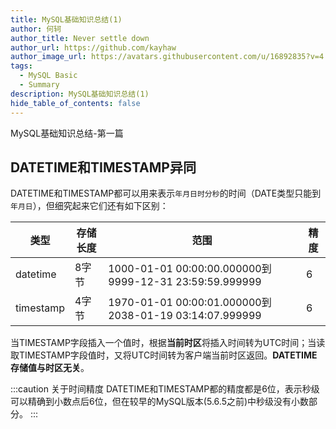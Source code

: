 ```yaml
---
title: MySQL基础知识总结(1)
author: 何轲
author_title: Never settle down
author_url: https://github.com/kayhaw
author_image_url: https://avatars.githubusercontent.com/u/16892835?v=4
tags: 
  - MySQL Basic
  - Summary
description: MySQL基础知识总结(1)
hide_table_of_contents: false
---
```


MySQL基础知识总结-第一篇
<!--truncate-->

## DATETIME和TIMESTAMP异同

DATETIME和TIMESTAMP都可以用来表示`年月日时分秒`的时间（DATE类型只能到`年月日`），但细究起来它们还有如下区别：

|类型|存储长度|范围|精度|
|----|-------|----|---|
|datetime|8字节|1000-01-01 00:00:00.000000到9999-12-31 23:59:59.999999|6|
|timestamp|4字节|1970-01-01 00:00:01.000000到2038-01-19 03:14:07.999999|6|

当TIMESTAMP字段插入一个值时，根据**当前时区**将插入时间转为UTC时间；当读取TIMESTAMP字段值时，又将UTC时间转为客户端当前时区返回。**DATETIME存储值与时区无关**。

:::caution 关于时间精度
DATETIME和TIMESTAMP都的精度都是6位，表示秒级可以精确到小数点后6位，但在较早的MySQL版本(5.6.5之前)中秒级没有小数部分。
:::
